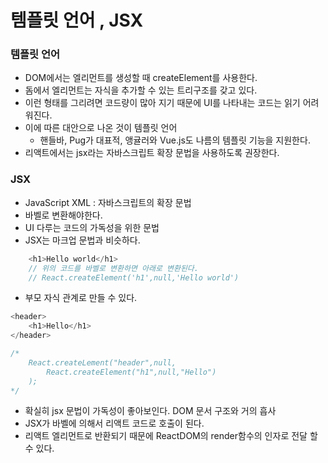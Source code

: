 # 템플릿 언어 , JSX

### 템플릿 언어

* DOM에서는 엘리먼트를 생성할 때 createElement를 사용한다.
* 돔에서 엘리먼트는 자식을 추가할 수 있는 트리구조를 갖고 있다.
* 이런 형태를 그리려면 코드량이 많아 지기 때문에 UI를 나타내는 코드는 읽기 어려워진다.
* 이에 따른 대안으로 나온 것이 템플릿 언어
    * 핸들바, Pug가 대표적, 앵귤러와 Vue.js도 나름의 템플릿 기능을 지원한다.
* 리액트에서는 jsx라는 자바스크립트 확장 문법을 사용하도록 권장한다.


### JSX

* JavaScript XML : 자바스크립트의 확장 문법
* 바벨로 변환해야한다.
* UI 다루는 코드의 가독성을 위한 문법
* JSX는 마크업 문법과 비슷하다.
```javascript
    <h1>Hello world</h1>
    // 위의 코드를 바벨로 변환하면 아래로 변환된다.
    // React.createElement('h1',null,'Hello world')
```

* 부모 자식 관계로 만들 수 있다.
```javascript
<header>
    <h1>Hello</h1>
</header>

/*
    React.createLement("header",null,
        React.createElement("h1",null,"Hello")
    );
*/
```
* 확실히 jsx 문법이 가독성이 좋아보인다. DOM 문서 구조와 거의 흡사
* JSX가 바벨에 의해서 리액트 코드로 호출이 된다. 
* 리액트 엘리먼트로 반환되기 때문에 ReactDOM의 render함수의 인자로 전달 할 수 있다.
